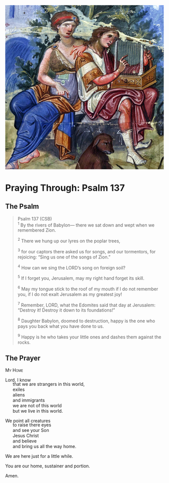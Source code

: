 <img class="intro-right" src="art-paris-psalter.jpg">

<style>
  li {list-style-type: none;}
  p + ul {
    margin-top: -18px;
}
</style>

# Praying Through: Psalm 137

## The Psalm

>Psalm 137 (CSB)  
><sup>1</sup> By the rivers of Babylon— there we sat down and wept when we remembered Zion. 
>
><sup>2</sup> There we hung up our lyres on the poplar trees, 
>
><sup>3</sup> for our captors there asked us for songs, and our tormentors, for rejoicing: “Sing us one of the songs of Zion.” 
>
><sup>4</sup> How can we sing the LORD’s song on foreign soil? 
>
><sup>5</sup> If I forget you, Jerusalem, may my right hand forget its skill. 
>
><sup>6</sup> May my tongue stick to the roof of my mouth if I do not remember you, if I do not exalt Jerusalem as my greatest joy! 
>
><sup>7</sup> Remember, LORD, what the Edomites said that day at Jerusalem: “Destroy it! Destroy it down to its foundations!” 
>
><sup>8</sup> Daughter Babylon, doomed to destruction, happy is the one who pays you back what you have done to us. 
>
><sup>9</sup> Happy is he who takes your little ones and dashes them against the rocks.

## The Prayer

<div style="font-variant: small-caps;">
My Home
</div>

Lord, I know
* that we are strangers in this world,
* exiles
* aliens
* and immigrants
* we are not of this world
* but we live in this world.

We point all creatures
* to raise there eyes
* and see your Son
* Jesus Christ
* and believe
* and bring us all the way home.

We are here just for a little while.

You are our home, sustainer and portion.

Amen.
